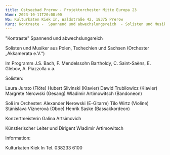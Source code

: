 ```yaml
---
title: Ostseebad Prerow - Projektorchester Mitte Europa 23
Wann: 2023-10-11T20:00:00
Wo: Kulturkaten Kiek In, Waldstraße 42, 18375 Prerow
Kurz: Kontraste -  Spannend und abwechslungsreich  - Solisten und Musiker aus Polen, Tschechien und Sachsen - Künstlerischer Leiter und Dirigent Wladimir Artimowitsch
---
```


"Kontraste"
 Spannend und abwechslungsreich

Solisten und Musiker aus Polen, Tschechien und Sachsen (Orchester „Akkamerata e.V.“) 

Im Programm J.S. Bach, F. Mendelssohn Bartholdy, C. Saint-Saëns, E. Glebov, A. Piazzolla u.a.


Solisten:

Laura Jurato (Flöte)
Hubert Slivinski (Klavier)
Dawid Trubilowicz (Klavier)
Margrete Nerowski (Gesang) 
Wladimir Artimowitsch (Bandoneon) 

Soli im Orchester:
Alexander Nerowski (E-Gitarre)
Tilo Wirtz (Violine) 
Stánislava Viznerová (Oboe)
Henrik Saske (Bassakkordeon)

Konzertmeisterin Galina Artsimovich

Künstlerischer Leiter und Dirigent Wladimir Artimowitsch


Information:
 
Kulturkaten Kiek In
Tel. 038233 6100